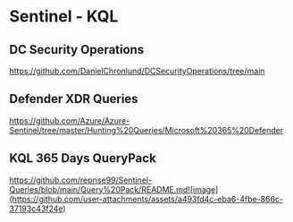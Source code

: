# Sentinel - KQL

## DC Security Operations
https://github.com/DanielChronlund/DCSecurityOperations/tree/main

## Defender XDR Queries
https://github.com/Azure/Azure-Sentinel/tree/master/Hunting%20Queries/Microsoft%20365%20Defender

## KQL 365 Days QueryPack
https://github.com/reprise99/Sentinel-Queries/blob/main/Query%20Pack/README.md![image](https://github.com/user-attachments/assets/a493fd4c-eba6-4fbe-866c-37193c43f24e)
